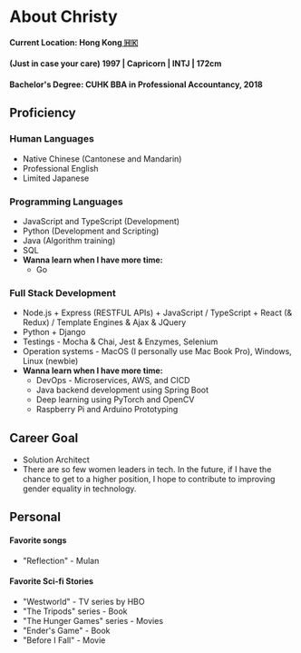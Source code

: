# About Christy

#### Current Location: Hong Kong[ 🇭🇰](https://emojipedia.org/flag-hong-kong-sar-china/)

#### \(Just in case your care\) 1997 \| Capricorn \| INTJ \| 172cm

#### Bachelor's Degree: CUHK BBA in Professional Accountancy, 2018

## Proficiency

### Human Languages

* Native Chinese \(Cantonese and Mandarin\)
* Professional English
* Limited Japanese

### Programming Languages

* JavaScript and TypeScript \(Development\)
* Python \(Development and Scripting\)
* Java \(Algorithm training\)
* SQL
* **Wanna learn when I have more time:** 
  * Go

### Full Stack Development

* Node.js + Express \(RESTFUL APIs\) + JavaScript / TypeScript + React \(& Redux\) / Template Engines & Ajax & JQuery
* Python + Django
* Testings - Mocha & Chai, Jest & Enzymes, Selenium
* Operation systems - MacOS \(I personally use Mac Book Pro\), Windows, Linux \(newbie\)
* **Wanna learn when I have more time:** 
  * DevOps - Microservices, AWS, and CICD
  * Java backend development using Spring Boot
  * Deep learning using PyTorch and OpenCV
  * Raspberry Pi and Arduino Prototyping

## Career Goal

* Solution Architect
* There are so few women leaders in tech. In the future, if I have the chance to get to a higher position, I hope to contribute to improving gender equality in technology.

## Personal

#### Favorite songs

* "Reflection" - Mulan

#### Favorite Sci-fi Stories

* "Westworld" - TV series by HBO
* "The Tripods" series - Book
* "The Hunger Games" series - Movies
* "Ender's Game" - Book
* "Before I Fall" - Movie



